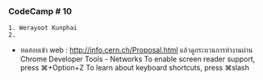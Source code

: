 ### CodeCamp # 10
    1. Werayoot Kunphai
    2. 
- ทดสอบเข้า web : http://info.cern.ch/Proposal.html
แล้วดูกระบวนการทำงานผ่าน Chrome Developer Tools - Networks
To enable screen reader support, press ⌘+Option+Z To learn about keyboard shortcuts, press ⌘slash
